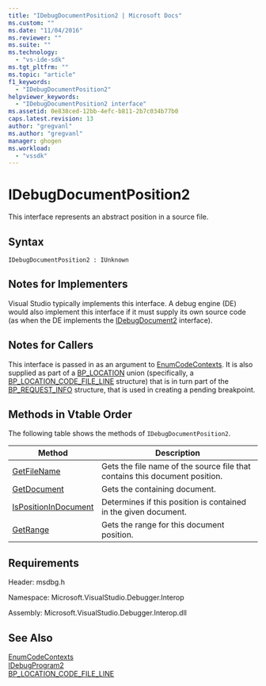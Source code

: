 ```yaml
---
title: "IDebugDocumentPosition2 | Microsoft Docs"
ms.custom: ""
ms.date: "11/04/2016"
ms.reviewer: ""
ms.suite: ""
ms.technology: 
  - "vs-ide-sdk"
ms.tgt_pltfrm: ""
ms.topic: "article"
f1_keywords: 
  - "IDebugDocumentPosition2"
helpviewer_keywords: 
  - "IDebugDocumentPosition2 interface"
ms.assetid: 0e838ced-12bb-4efc-b811-2b7c034b77b0
caps.latest.revision: 13
author: "gregvanl"
ms.author: "gregvanl"
manager: ghogen
ms.workload: 
  - "vssdk"
---
```

# IDebugDocumentPosition2
This interface represents an abstract position in a source file.  
  
## Syntax  
  
```  
IDebugDocumentPosition2 : IUnknown  
```  
  
## Notes for Implementers  
 Visual Studio typically implements this interface. A debug engine (DE) would also implement this interface if it must supply its own source code (as when the DE implements the [IDebugDocument2](../../../extensibility/debugger/reference/idebugdocument2.md) interface).  
  
## Notes for Callers  
 This interface is passed in as an argument to [EnumCodeContexts](../../../extensibility/debugger/reference/idebugprogram2-enumcodecontexts.md). It is also supplied as part of a [BP_LOCATION](../../../extensibility/debugger/reference/bp-location.md) union (specifically, a [BP_LOCATION_CODE_FILE_LINE](../../../extensibility/debugger/reference/bp-location-code-file-line.md) structure) that is in turn part of the [BP_REQUEST_INFO](../../../extensibility/debugger/reference/bp-request-info.md) structure, that is used in creating a pending breakpoint.  
  
## Methods in Vtable Order  
 The following table shows the methods of `IDebugDocumentPosition2`.  
  
|Method|Description|  
|------------|-----------------|  
|[GetFileName](../../../extensibility/debugger/reference/idebugdocumentposition2-getfilename.md)|Gets the file name of the source file that contains this document position.|  
|[GetDocument](../../../extensibility/debugger/reference/idebugdocumentposition2-getdocument.md)|Gets the containing document.|  
|[IsPositionInDocument](../../../extensibility/debugger/reference/idebugdocumentposition2-ispositionindocument.md)|Determines if this position is contained in the given document.|  
|[GetRange](../../../extensibility/debugger/reference/idebugdocumentposition2-getrange.md)|Gets the range for this document position.|  
  
## Requirements  
 Header: msdbg.h  
  
 Namespace: Microsoft.VisualStudio.Debugger.Interop  
  
 Assembly: Microsoft.VisualStudio.Debugger.Interop.dll  
  
## See Also  
 [EnumCodeContexts](../../../extensibility/debugger/reference/idebugprogram2-enumcodecontexts.md)   
 [IDebugProgram2](../../../extensibility/debugger/reference/idebugprogram2.md)   
 [BP_LOCATION_CODE_FILE_LINE](../../../extensibility/debugger/reference/bp-location-code-file-line.md)